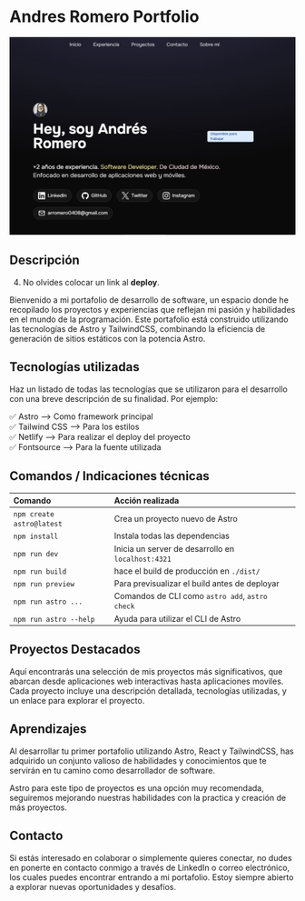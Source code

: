 # Andres Romero Portfolio

<!-- Coloca una imagen representativa de tu desarrollo siempre que puedas -->

![Texto ALT de la imagen que utilices para mostrar el proyecto](public/projects/project-portfolio-arromero.jpg)

## Descripción

4. No olvides colocar un link al **deploy**. 

Bienvenido a mi portafolio de desarrollo de software, un espacio donde he recopilado los proyectos y experiencias que reflejan mi pasión y habilidades en el mundo de la programación. Este portafolio está construido utilizando las tecnologías de Astro y TailwindCSS, combinando la eficiencia de generación de sitios estáticos con la potencia Astro.


## Tecnologías utilizadas

Haz un listado de todas las tecnologías que se utilizaron para el desarrollo con una breve descripción de su finalidad. Por ejemplo:

✅ Astro --> Como framework principal  
✅ Tailwind CSS --> Para los estilos  
✅ Netlify --> Para realizar el deploy del proyecto  
✅ Fontsource --> Para la fuente utilizada

## Comandos / Indicaciones técnicas


| Comando                  | Acción realizada                                   |
| :---------------------   | :------------------------------------------------- |
| `npm create astro@latest`| Crea un proyecto nuevo de Astro                    |
| `npm install`            | Instala todas las dependencias                     |
| `npm run dev`            | Inicia un server de desarrollo en `localhost:4321` |
| `npm run build`          | hace el build de producción en `./dist/`           |
| `npm run preview`        | Para previsualizar el build antes de deployar      |
| `npm run astro ...`      | Comandos de CLI como `astro add`, `astro check`    |
| `npm run astro --help`   | Ayuda para utilizar el CLI de Astro                |


## Proyectos Destacados

Aquí encontrarás una selección de mis proyectos más significativos, que abarcan desde aplicaciones web interactivas hasta aplicaciones moviles. Cada proyecto incluye una descripción detallada, tecnologías utilizadas, y un enlace para explorar el proyecto.


## Aprendizajes

Al desarrollar tu primer portafolio utilizando Astro, React y TailwindCSS, has adquirido un conjunto valioso de habilidades y conocimientos que te servirán en tu camino como desarrollador de software. 

Astro para este tipo de proyectos es una opción muy recomendada, seguiremos mejorando nuestras habilidades con la practica y creación de más proyectos.

## Contacto
Si estás interesado en colaborar o simplemente quieres conectar, no dudes en ponerte en contacto conmigo a través de LinkedIn o correo electrónico, los cuales puedes encontrar entrando a mi portafolio. Estoy siempre abierto a explorar nuevas oportunidades y desafíos.